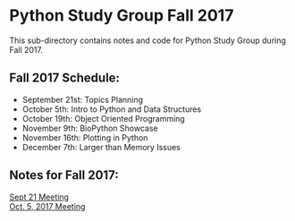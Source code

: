 # Python Study Group Fall 2017

This sub-directory contains notes and code for Python Study Group during Fall 2017.

## Fall 2017 Schedule:

- September 21st: Topics Planning
- October 5th: Intro to Python and Data Structures
- October 19th: Object Oriented Programming
- November 9th: BioPython Showcase
- November 16th: Plotting in Python
- December 7th: Larger than Memory Issues

## Notes for Fall 2017:

[Sept 21 Meeting](20170921_Meeting1.md)  
[Oct. 5, 2017 Meeting](20171005_Meeting2.md)